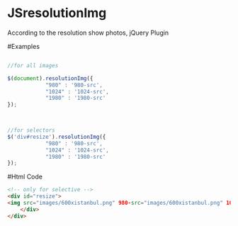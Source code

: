 JSresolutionImg
===============

According to the resolution show photos, jQuery Plugin

#Examples

```javascript

//for all images

$(document).resolutionImg({
			"980" : '980-src',
			"1024" : '1024-src',
			"1980" : '1980-src'
});
			


//for selectors
$('div#resize').resolutionImg({
			"980" : '980-src',
			"1024" : '1024-src',
			"1980" : '1980-src'
});

```

#Html Code

```html
<!-- only for selective -->
<div id="resize">
<img src="images/600xistanbul.png" 980-src="images/600xistanbul.png" 1024-src="images/900xistanbul.png" 1980-src="images/1100xistanbul.png">
	</div>
</div>
```
